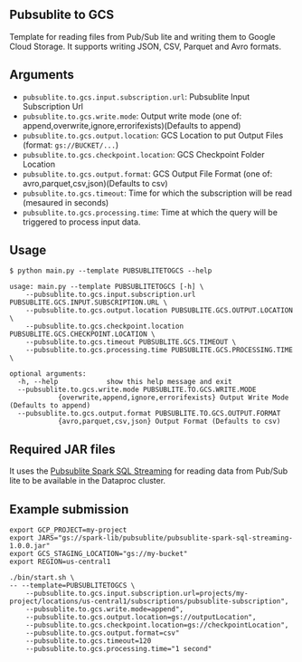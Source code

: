## Pubsublite to GCS

Template for reading files from Pub/Sub lite and writing them to Google Cloud Storage. It supports writing JSON, CSV, Parquet and Avro formats.


## Arguments

* `pubsublite.to.gcs.input.subscription.url`: Pubsublite Input Subscription Url
* `pubsublite.to.gcs.write.mode`: Output write mode (one of: append,overwrite,ignore,errorifexists)(Defaults to append)
* `pubsublite.to.gcs.output.location`: GCS Location to put Output Files (format: `gs://BUCKET/...`)
* `pubsublite.to.gcs.checkpoint.location`: GCS Checkpoint Folder Location
* `pubsublite.to.gcs.output.format`: GCS Output File Format (one of: avro,parquet,csv,json)(Defaults to csv)
* `pubsublite.to.gcs.timeout`: Time for which the subscription will be read (mesaured in seconds)
* `pubsublite.to.gcs.processing.time`: Time at which the query will be triggered to process input data.

## Usage

```
$ python main.py --template PUBSUBLITETOGCS --help

usage: main.py --template PUBSUBLITETOGCS [-h] \
	--pubsublite.to.gcs.input.subscription.url PUBSUBLITE.GCS.INPUT.SUBSCRIPTION.URL \
	--pubsublite.to.gcs.output.location PUBSUBLITE.GCS.OUTPUT.LOCATION \
	--pubsublite.to.gcs.checkpoint.location PUBSUBLITE.GCS.CHECKPOINT.LOCATION \
    --pubsublite.to.gcs.timeout PUBSUBLITE.GCS.TIMEOUT \
    --pubsublite.to.gcs.processing.time PUBSUBLITE.GCS.PROCESSING.TIME \

optional arguments:
  -h, --help            show this help message and exit
  --pubsublite.to.gcs.write.mode PUBSUBLITE.TO.GCS.WRITE.MODE 
            {overwrite,append,ignore,errorifexists} Output Write Mode (Defaults to append)
  --pubsublite.to.gcs.output.format PUBSUBLITE.TO.GCS.OUTPUT.FORMAT
            {avro,parquet,csv,json} Output Format (Defaults to csv)
```

## Required JAR files

It uses the [Pubsublite Spark SQL Streaming](https://central.sonatype.com/artifact/com.google.cloud/pubsublite-spark-sql-streaming/1.0.0) for reading data from Pub/Sub lite to be available in the Dataproc cluster.

## Example submission

```
export GCP_PROJECT=my-project
export JARS="gs://spark-lib/pubsublite/pubsublite-spark-sql-streaming-1.0.0.jar"
export GCS_STAGING_LOCATION="gs://my-bucket"
export REGION=us-central1
	
./bin/start.sh \
-- --template=PUBSUBLITETOGCS \
    --pubsublite.to.gcs.input.subscription.url=projects/my-project/locations/us-central1/subscriptions/pubsublite-subscription",
    --pubsublite.to.gcs.write.mode=append",
    --pubsublite.to.gcs.output.location=gs://outputLocation",
    --pubsublite.to.gcs.checkpoint.location=gs://checkpointLocation",
    --pubsublite.to.gcs.output.format=csv"
    --pubsublite.to.gcs.timeout=120
    --pubsublite.to.gcs.processing.time="1 second"
```
